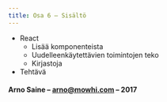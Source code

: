 ```yaml
---
title: Osa 6 – Sisältö
---
```


* React
  * Lisää komponenteista
  * Uudelleenkäytettävien toimintojen teko
  * Kirjastoja
* Tehtävä

#### Arno Saine – [arno@mowhi.com](mailto:arno@mowhi.com) – 2017
